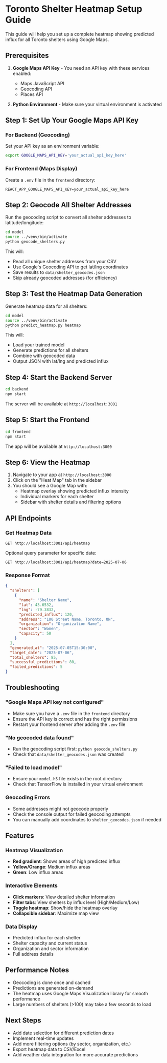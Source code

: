 # Toronto Shelter Heatmap Setup Guide

This guide will help you set up a complete heatmap showing predicted influx for all Toronto shelters using Google Maps.

## Prerequisites

1. **Google Maps API Key** - You need an API key with these services enabled:
   - Maps JavaScript API
   - Geocoding API
   - Places API

2. **Python Environment** - Make sure your virtual environment is activated

## Step 1: Set Up Your Google Maps API Key

### For Backend (Geocoding)
Set your API key as an environment variable:
```bash
export GOOGLE_MAPS_API_KEY='your_actual_api_key_here'
```

### For Frontend (Maps Display)
Create a `.env` file in the `frontend` directory:
```
REACT_APP_GOOGLE_MAPS_API_KEY=your_actual_api_key_here
```

## Step 2: Geocode All Shelter Addresses

Run the geocoding script to convert all shelter addresses to latitude/longitude:

```bash
cd model
source ../venv/bin/activate
python geocode_shelters.py
```

This will:
- Read all unique shelter addresses from your CSV
- Use Google's Geocoding API to get lat/lng coordinates
- Save results to `data/shelter_geocodes.json`
- Skip already geocoded addresses (for efficiency)

## Step 3: Test the Heatmap Data Generation

Generate heatmap data for all shelters:

```bash
cd model
source ../venv/bin/activate
python predict_heatmap.py heatmap
```

This will:
- Load your trained model
- Generate predictions for all shelters
- Combine with geocoded data
- Output JSON with lat/lng and predicted influx

## Step 4: Start the Backend Server

```bash
cd backend
npm start
```

The server will be available at `http://localhost:3001`

## Step 5: Start the Frontend

```bash
cd frontend
npm start
```

The app will be available at `http://localhost:3000`

## Step 6: View the Heatmap

1. Navigate to your app at `http://localhost:3000`
2. Click on the "Heat Map" tab in the sidebar
3. You should see a Google Map with:
   - Heatmap overlay showing predicted influx intensity
   - Individual markers for each shelter
   - Sidebar with shelter details and filtering options

## API Endpoints

### Get Heatmap Data
```
GET http://localhost:3001/api/heatmap
```

Optional query parameter for specific date:
```
GET http://localhost:3001/api/heatmap?date=2025-07-06
```

### Response Format
```json
{
  "shelters": [
    {
      "name": "Shelter Name",
      "lat": 43.6532,
      "lng": -79.3832,
      "predicted_influx": 120,
      "address": "100 Street Name, Toronto, ON",
      "organization": "Organization Name",
      "sector": "Women",
      "capacity": 50
    }
  ],
  "generated_at": "2025-07-05T15:30:00",
  "target_date": "2025-07-06",
  "total_shelters": 85,
  "successful_predictions": 80,
  "failed_predictions": 5
}
```

## Troubleshooting

### "Google Maps API key not configured"
- Make sure you have a `.env` file in the `frontend` directory
- Ensure the API key is correct and has the right permissions
- Restart your frontend server after adding the `.env` file

### "No geocoded data found"
- Run the geocoding script first: `python geocode_shelters.py`
- Check that `data/shelter_geocodes.json` was created

### "Failed to load model"
- Ensure your `model.h5` file exists in the root directory
- Check that TensorFlow is installed in your virtual environment

### Geocoding Errors
- Some addresses might not geocode properly
- Check the console output for failed geocoding attempts
- You can manually add coordinates to `shelter_geocodes.json` if needed

## Features

### Heatmap Visualization
- **Red gradient**: Shows areas of high predicted influx
- **Yellow/Orange**: Medium influx areas
- **Green**: Low influx areas

### Interactive Elements
- **Click markers**: View detailed shelter information
- **Filter tabs**: View shelters by influx level (High/Medium/Low)
- **Toggle heatmap**: Show/hide the heatmap overlay
- **Collapsible sidebar**: Maximize map view

### Data Display
- Predicted influx for each shelter
- Shelter capacity and current status
- Organization and sector information
- Full address details

## Performance Notes

- Geocoding is done once and cached
- Predictions are generated on-demand
- The heatmap uses Google Maps Visualization library for smooth performance
- Large numbers of shelters (>100) may take a few seconds to load

## Next Steps

- Add date selection for different prediction dates
- Implement real-time updates
- Add more filtering options (by sector, organization, etc.)
- Export heatmap data to CSV/Excel
- Add weather data integration for more accurate predictions 